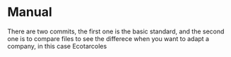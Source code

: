 # Manual 
There are two commits, the first one is the basic standard, and the second one is to compare files 
to see the differece when you want to adapt a company, in this case Ecotarcoles 

